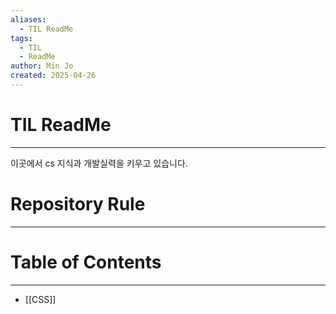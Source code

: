 ```yaml
---
aliases:
  - TIL ReadMe
tags:
  - TIL
  - ReadMe
author: Min Jo
created: 2025-04-26
---
```


# TIL ReadMe 
---

이곳에서 cs 지식과 개발실력을 키우고 있습니다. 

# Repository Rule 
---

# Table of Contents 
---
- [[CSS]]